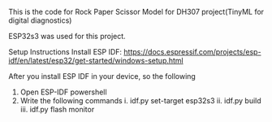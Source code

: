 This is the code for Rock Paper Scissor Model for DH307 project(TinyML for digital diagnostics)

ESP32s3 was used for this project.

Setup Instructions
Install ESP IDF:  https://docs.espressif.com/projects/esp-idf/en/latest/esp32/get-started/windows-setup.html

After you install ESP IDF in your device, so the following

1. Open ESP-IDF powershell
2. Write the following commands
   i. idf.py set-target esp32s3
   ii. idf.py build
   iii. idf.py flash monitor
